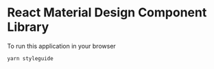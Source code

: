 # React Material Design Component Library

To run this application in your browser

```
yarn styleguide
```